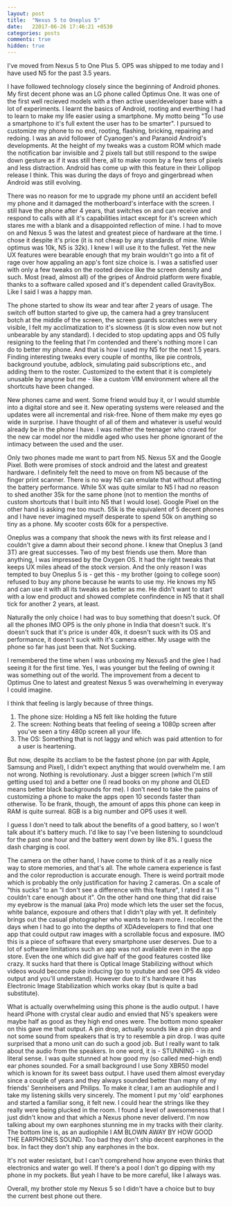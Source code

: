 ```yaml
---
layout: post
title:  "Nexus 5 to Oneplus 5"
date:   22017-06-26 17:46:21 +0530
categories: posts
comments: true
hidden: true
---
```


I've moved from Nexus 5 to One Plus 5. OP5 was shipped to me today and I have used N5 for the past 3.5 years. 

I have followed technology closely since the beginning of Android phones. My first decent phone was an LG phone called Optimus One. It was one of the first well recieved models with a then active user/developer base with a lot of experiments. I learnt the basics of Android, rooting and everthing I had to learn to make my life easier using a smartphone. My motto being "To use a smartphone to it's full extent the user has to be smarter". I pursued to customize my phone to no end, rooting, flashing, bricking, repairing and redoing. I was an avid follower of Cyanogen's and Paranoid Android's developments. At the height of my tweaks was a custom ROM which made the notification bar invisible and 2 pixels tall but still respond to the swipe down gesture as if it was still there, all to make room by a few tens of pixels and less distraction. Android has come up with this feature in their Lollipop release I think. This was during the days of froyo and gingerbread when Android was still evolving. 

There was no reason for me to upgrade my phone until an accident befell my phone and it damaged the motherboard's interface with the screen. I still have the phone after 4 years, that switches on and can receive and respond to calls with all it's capabilities intact except for it's screen which stares me with a blank and a disappointed reflection of mine. I had to move on and Nexus 5 was the latest and greatest piece of hardware at the time. I chose it despite it's price (it is not cheap by any standards of mine. While optimus was 10k, N5 is 32k). I knew I will use it to the fullest. Yet the new UX features were bearable enough that my brain wouldn't go into a fit of rage over how appaling an app's font size choice is. I was a satisfied user with only a few tweaks on the rooted device like the screen density and such. Most (read, almost all) of the gripes of Android platform were fixable, thanks to a software called xposed and it's dependent called GravityBox. Like I said I was a happy man. 

The phone started to show its wear and tear after 2 years of usage. The switch off button started to give up, the camera had a grey translucent botch at the middle of the screen, the screen guards scratches were very visible, I felt my acclimatization to it's slowness (it is slow even now but not unbearable by any standard). I decided to stop updating apps and OS fully resigning to the feeling that I'm contended and there's nothing more I can do to better my phone. And that is how I used my N5 for the next 1.5 years. Finding interesting tweaks every couple of months, like pie controls, background youtube, adblock, simulating paid subscriptions etc., and adding them to the roster. Customized to the extent that it is completely unusable by anyone but me - like a custom VIM environment where all the shortcuts have been changed.

New phones came and went. Some friend would buy it, or I would stumble into a digital store and see it. New operating systems were released and the updates were all incremental and risk-free. None of them make my eyes go wide in surprise. I have thought of all of them and whatever is useful would already be in the phone I have. I was neither the teenager who craved for the new car model nor the middle aged who uses her phone ignorant of the intimacy between the used and the user.

Only two phones made me want to part from N5. Nexus 5X and the Google Pixel. Both were promises of stock android and the latest and greatest hardware. I definitely felt the need to move on from N5 because of the finger print scanner. There is no way N5 can emulate that without affecting the battery performance. While 5X was quite similar to N5 I had no reason to shed another 35k for the same phone (not to mention the months of custom shortcuts that I built into N5 that I would lose). Google Pixel on the other hand is asking me too much. 55k is the equivalent of 5 decent phones and I have never imagined myself desperate to spend 50k on anything so tiny as a phone. My scooter costs 60k for a perspective. 

Oneplus was a company that shook the news with its first release and I couldn't give a damn about their second phone. I knew that Oneplus 3 (and 3T) are great successes. Two of my best friends use them. More than anything, I was impressed by the Oxygen OS. It had the right tweaks that keeps UX miles ahead of the stock version. And the only reason I was tempted to buy Oneplus 5 is - get this - my brother (going to college soon) refused to buy any phone because he wants to use my. He knows my N5 and can use it with all its tweaks as better as me. He didn't want to start with a low end product and showed complete confindence in N5 that it shall tick for another 2 years, at least. 

Naturally the only choice I had was to buy something that doesn't suck. Of all the phones IMO OP5 is the only phone in India that doesn't suck. It's doesn't suck that it's price is under 40k, it doesn't suck with its OS and performance, it doesn't suck with it's camera either. My usage with the phone so far has just been that. Not Sucking. 

I remembered the time when I was unboxing my Nexus5 and the glee I had seeing it for the first time. Yes, I was younger but the feeling of owning it was something out of the world. The improvement from a decent to Optimus One to latest and greatest Nexus 5 was overwhelming in everyway I could imagine. 

I think that feeling is largly because of three things. 
1) The phone size: Holding a N5 felt like holding the future 
2) The screen: Nothing beats that feeling of seeing a 1080p screen after you've seen a tiny 480p screen all your life. 
3) The OS: Something that is not laggy and which was paid attention to for a user is heartening.

But now, despite its accliam to be the fastest phone (on par with Apple, Samsung and Pixel), I didn't expect anything that would overwhelm me. I am not wrong. Nothing is revolutionary. Just a bigger screen (which I'm still getting used to) and a better one (I read books on my phone and OLED means better black backgrounds for me). I don't need to take the pains of customizing a phone to make the apps open 10 seconds faster than otherwise. To be frank, though, the amount of apps this phone can keep in RAM is quite surreal. 8GB is a big number and OP5 uses it well. 

I guess I don't need to talk about the benefits of a good battery, so I won't talk about it's battery much. I'd like to say I've been listening to soundcloud for the past one hour and the battery went down by like 8%. I guess the dash charging is cool.

The camera on the other hand, I have come to think of it as a really nice way to store memories, and that's all. The whole camera experience is fast and the color reproduction is accurate enough. There is weird portrait mode which is probably the only justification for having 2 cameras. On a scale of "this sucks" to an "I don't see a difference with this feature", I rated it as "I couldn't care enough about it". On the other hand one thing that did raise my eyebrow is the manual (aka Pro) mode which lets the user set the focus, white balance, exposure and others that I didn't play with yet. It definitely brings out the casual photographer who wants to learn more. I recollect the days when I had to go into the depths of XDAdevelopers to find that one app that could output raw images with a scrollable focus and exposure. IMO this is a piece of software that every smartphone user deserves. Due to a lot of software limitations such an app was not avaliable even in the app store. Even the one which did give half of the good features costed like crazy. It sucks hard that there is Optical Image Stabilizing without which videos would become puke inducing (go to youtube and see OP5 4k video output and you'll understand). However due to it's hardware it has Electronic Image Stabilization which works okay (but is quite a bad substitute).

What is actually overwhelming using this phone is the audio output. I have heard iPhone with crystal clear audio and envied that N5's speakers were maybe half as good as they high end ones were. The bottom mono speaker on this gave me that output. A pin drop, actually sounds like a pin drop and not some sound from speakers that is try to resemble a pin drop. I was quite surprised that a mono unit can do such a good job. But I really want to talk about the audio from the speakers. In one word, it is - STUNNING - in its literal sense. I was quite stunned at how good my (so called med-high end) ear phones sounded. 
For a small background I use Sony XBR50 model which is known for its sweet bass output. I have used them almost everyday since a couple of years and they always sounded better than many of my friends' Sennheisers and Philips. To make it clear, I am an audiophile and I take my listening skills very sincerely.
The moment I put my 'old' earphones and started a familiar song, it felt new. I could hear the strings like they really were being plucked in the room. I found a level of awesomeness that I just didn't know and that which a Nexus phone never deliverd. I'm now talking about my own earphones stunning me in my tracks with their clarity. The bottom line is, as an audiophile I AM BLOWN AWAY BY HOW GOOD THE EARPHONES SOUND. Too bad they don't ship decent earphones in the box. In fact they don't ship any earphones in the box.

It's not water resistant, but I can't comprehend how anyone even thinks that electronics and water go well. If there's a pool I don't go dipping with my phone in my pockets. But yeah I have to be more careful, like I always was.

Overall, my brother stole my Nexus 5 so I didn't have a choice but to buy the current best phone out there.